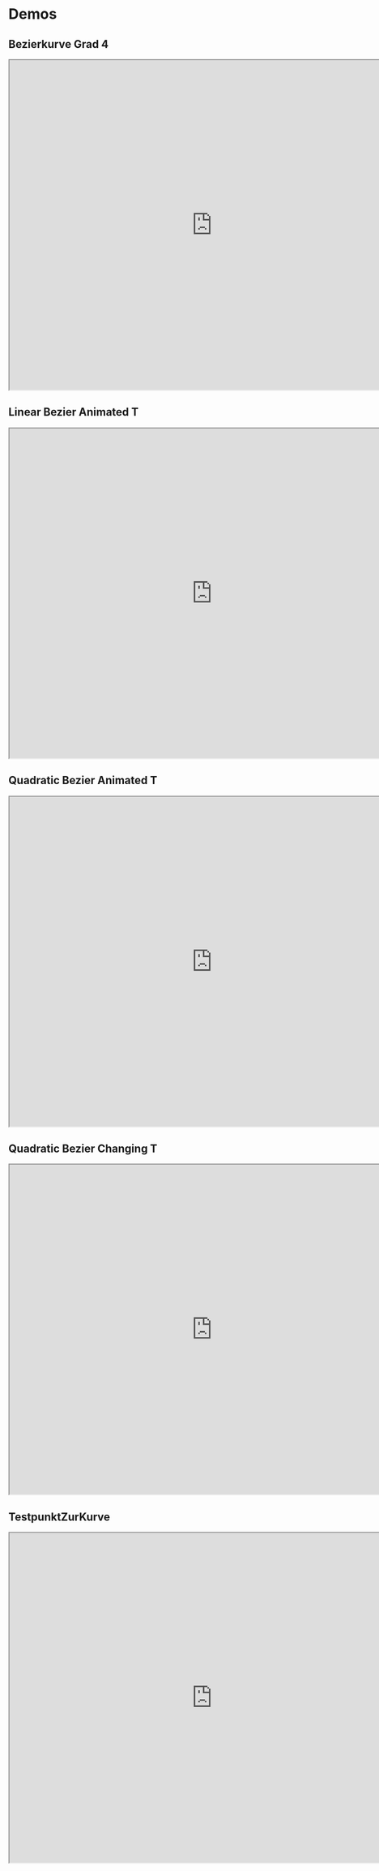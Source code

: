 # Demos

## Bezierkurve Grad 4
<iframe style="width: 800px; height: 650px;" src="https://editor.p5js.org/PixelboysTM/full/b4gtDCf2N"></iframe>

## Linear Bezier Animated T
<iframe style="width: 800px; height: 650px;" src="https://editor.p5js.org/PixelboysTM/full/X_Zw5OJwp"></iframe>

## Quadratic Bezier Animated T
<iframe style="width: 800px; height: 650px;" src="https://editor.p5js.org/PixelboysTM/full/f4XuhuNiO"></iframe>

## Quadratic Bezier Changing T
<iframe style="width: 800px; height: 650px;" src="https://editor.p5js.org/PixelboysTM/full/f4tkbQQp0"></iframe>

## TestpunktZurKurve
<iframe style="width: 800px; height: 650px;" src="https://www.desmos.com/calculator/jw2lgqua3l?embed"></iframe>